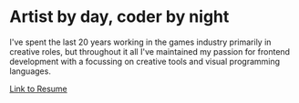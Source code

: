 # Artist by day, coder by night

I've spent the last 20 years working in the games industry primarily in creative roles, but throughout it all I've maintained my passion for frontend development with a focussing on creative tools and visual programming languages.

[Link to Resume](https://danfessler.github.io)
